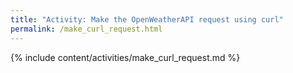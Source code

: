 ```yaml
---
title: "Activity: Make the OpenWeatherAPI request using curl"
permalink: /make_curl_request.html
---
```


{% include content/activities/make_curl_request.md %}
